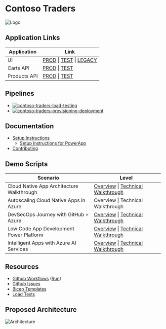 # Contoso Traders

![Logo](./docs/logo-1280x640.png)

## Application Links

| Application  | Link                                                                                                                                                                                                            |
| ------------ | --------------------------------------------------------------------------------------------------------------------------------------------------------------------------------------------------------------- |
| UI           | [PROD](https://www.contosotraders.com/) \| [TEST](https://test.contosotraders.com/) \| [LEGACY](https://contoso-traders-uitest.azureedge.net)                                                                   |
| Carts API    | [PROD](https://contoso-traders-cartsprod.delightfuldune-ced90d47.eastus.azurecontainerapps.io/swagger) \| [TEST](https://contoso-traders-cartstest.orangeflower-95b09b9d.eastus.azurecontainerapps.io/swagger/) |
| Products API | [PROD](https://contoso-traders-productsprod.azurewebsites.net/swagger/) \| [TEST](https://contoso-traders-productstest.azurewebsites.net/swagger/)                                                              |

## Pipelines

* [![contoso-traders-load-testing](https://github.com/microsoft/ContosoTraders/actions/workflows/contoso-traders-load-testing.yml/badge.svg)](https://github.com/microsoft/ContosoTraders/actions/workflows/contoso-traders-load-testing.yml)
* [![contoso-traders-provisioning-deployment](https://github.com/microsoft/ContosoTraders/actions/workflows/contoso-traders-provisioning-deployment.yml/badge.svg)](https://github.com/microsoft/ContosoTraders/actions/workflows/contoso-traders-provisioning-deployment.yml)

## Documentation

* [Setup Instructions](./docs/setup-instructions.md)
  * [Setup Instructions for PowerApp](./docs/Setup%20instructions%20for%20PowerApp.md)
* [Contributing](./docs/contributing.md)

## Demo Scripts

  | Scenario                                  | Level                                                                                                                                                                                       |
  | ----------------------------------------- | ------------------------------------------------------------------------------------------------------------------------------------------------------------------------------------------- |
  | Cloud Native App Architecture Walkthrough | [Overview](./demo-scripts/Cloud-Native-App-Architecture/Overview.md) \| [Technical Walkthrough](./demo-scripts/Cloud-Native-App-Architecture/Technical-Walkthrough.md)                      |
  | Autoscaling Cloud Native Apps in Azure    | Overview \| Technical Walkthrough                                                                                                                                                           |
  | DevSecOps Journey with GitHub + Azure     | [Overview](./demo-scripts/DevSecOps/overview.md) \| [Technical Walkthrough](./demo-scripts/DevSecOps/Technical-Walkthrough.md)                                                              |
  | Low Code App Development Power Platform   | [Overview](./demo-scripts/LOW%20CODE%20DEVELOPMENT/HIGH%20LEVEL%20SCENARIO%20WALKTHROUGH.md) \| [Technical Walkthrough](./demo-scripts/LOW%20CODE%20DEVELOPMENT/TECHNICAL%20WALKTHROUGH.md) |
  | Intelligent Apps with Azure AI Services   | [Overview](./demo-scripts/Intelligent-Apps-with-Azure-AI-Services/L100.md) \| [Technical Walkthrough](./demo-scripts/Intelligent-Apps-with-Azure-AI-Services/L300.md)                       |

## Resources

* [Github Workflows](./.github/workflows/) ([Run](https://github.com/microsoft/ContosoTraders/actions)) 
* [Github Issues](https://github.com/microsoft/ContosoTraders/issues)
* [Bicep Templates](./iac/)
* [Load Tests](./tests/loadtests/)

## Proposed Architecture

![Architecture](./docs/architecture/contoso-traders-enhancements.drawio.png)
